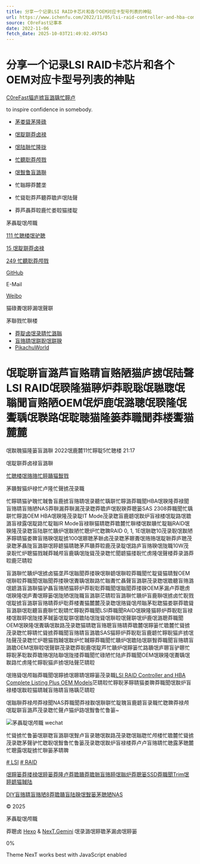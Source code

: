 ```yaml
---
title: 分享一个记录LSI RAID卡芯片和各个OEM对应卡型号列表的神贴
url: https://www.ichenfu.com/2022/11/05/lsi-raid-controller-and-hba-complete-listing-plus-oem-models/
source: C0reFast记事本
date: 2022-11-06
fetch_date: 2025-10-03T21:49:02.497543
---
```


# 分享一个记录LSI RAID卡芯片和各个OEM对应卡型号列表的神贴

[C0reFast猫庐掳盲潞聥忙聹卢](/)

to inspire confidence in somebody.

* [茅娄聳茅隆碌](/)
* [氓聢聠莽卤禄](/categories/)
* [氓陆聮忙隆拢](/archives/)
* [忙聽聡莽颅戮](/tags/)
* [氓聟鲁盲潞聨](/about/)
* 忙聬聹莽麓垄

* 忙聳聡莽芦聽莽聸庐氓陆聲
* 莽芦聶莽聜鹿忙娄聜猫搂聢

茅聶聢氓颅職

[111
忙聴楼氓驴聴](/archives/)

[15
氓聢聠莽卤禄](/categories/)

[249
忙聽聡莽颅戮](/tags/)

[GitHub](https://github.com/C0reFast "GitHub 芒聠聮 https://github.com/C0reFast")

E-Mail

[Weibo](https://weibo.com/c0refast "Weibo 芒聠聮 https://weibo.com/c0refast")

猫碌聻氓聤漏氓聲聠

茅聯戮忙聨楼

* [莽聢卤氓录聙忙潞聬](https://www.aikaiyuan.com/ "https://www.aikaiyuan.com/")
* [盲赂聙氓聠聣氓聠聧](https://blog.yiranzai.top/ "https://blog.yiranzai.top/")
* [PikachuWorld](https://www.cnblogs.com/pikachuworld/ "https://www.cnblogs.com/pikachuworld/")

# 氓聢聠盲潞芦盲赂聙盲赂陋猫庐掳氓陆聲LSI RAID氓聧隆猫聤炉莽聣聡氓聮聦氓聬聞盲赂陋OEM氓炉鹿氓潞聰氓聧隆氓聻聥氓聫路氓聢聴猫隆篓莽職聞莽楼聻猫麓麓

氓聫聭猫隆篓盲潞聨
2022氓鹿麓11忙聹聢5忙聴楼 21:17

氓聢聠莽卤禄盲潞聨

[忙聴楼氓赂赂忙聤聵猫聟戮](/categories/%E6%97%A5%E5%B8%B8%E6%8A%98%E8%85%BE/)

茅聵聟猫炉禄忙卢隆忙聲掳茂录職

忙聹聙猫驴聭忙聝鲁盲鹿掳盲赂聙氓录聽忙聥聠忙聹潞莽職聞HBA氓聧隆莽禄聞盲赂聙盲赂陋NAS莽聨漏莽聨漏茂录聦莽聸庐氓聣聧莽聰篓SAS 2308莽職聞忙聥聠忙聹潞OEM HBA氓聧隆茂录聢IT Mode茂录聦盲鹿聼氓聫炉盲禄楼氓聢路氓聸潞盲禄露氓聢路忙聢聬IR Mode盲禄聨猫聙聦莽聸麓忙聨楼氓聫聵忙聢聬RAID氓聧隆茂录聦盲陆聠忙聵炉氓聫陋忙聰炉忙聦聛RAID 0, 1, 1E氓聮聦10茂录聣氓聫陋茅聹聙猫娄聛盲赂聧氓聢掳100氓聺聴茅聮卤茂录聦茅聺聻氓赂赂氓聢聮莽庐聴茂录聦茅聶陇盲潞聠氓聤聼猫聙聴茅芦聵莽聜鹿茂录聢氓路庐盲赂聧氓陇職10W茂录聣忙炉聰猫戮聝莽聝颅盲鹿聥氓陇聳茂录聦忙聞聼猫搂聣忙虏隆氓聲楼莽录潞莽聜鹿茫聙聜

盲潞聨忙聵炉氓掳卤猫垄芦氓聬聞莽搂聧氓聨聼氓聨聜莽職聞忙聢聳猫聙聟OEM氓聨聜莽職聞氓聬聞莽搂聧氓聻聥氓聫路忙聬聻忙聶聲盲潞聠茂录聦氓聸聽盲赂潞氓聼潞盲潞聨猫驴聶盲赂陋猫聤炉莽聣聡莽職聞氓聬聞莽搂聧OEM茅漏卢莽聰虏氓聧隆氓庐聻氓聹篓氓陇陋氓陇職盲潞聠茫聙聜盲潞聨忙聵炉盲鹿聨氓掳卤忙聣戮氓聢掳盲潞聠盲赂聙莽炉聡莽楼聻猫麓麓茂录聦氓赂聳氓颅聬茅聡聦猫娄聠莽聸聳盲潞聠氓聡聽盲鹿聨忙聣聙忙聹聣莽職聞LSI莽職聞RAID氓聧隆猫聤炉莽聣聡盲禄楼氓聫聤氓陇搂茅聝篓氓聢聠氓聸陆氓陇聳氓聨聜氓聲聠氓炉鹿氓潞聰莽職聞OEM氓聧隆氓聻聥氓聫路茂录聦猫聙聦盲赂聰盲赂聙莽聸麓氓聹篓忙聸麓忙聳掳茂录聦忙聹聙忙聳掳莽職聞盲赂聙盲潞聸SAS猫聤炉莽聣聡盲鹿聼忙聹聣猫庐掳氓陆聲茂录聦忙炉聰猫戮聝氓聫炉忙聝聹莽職聞忙聵炉氓聸陆氓聠聟莽職聞盲赂聙盲潞聸OEM氓聨聜氓聲聠茂录聦莽聣鹿氓聢芦忙聵炉氓聹篓忙路聵氓庐聺盲驴聺忙聹聣茅聡聫莽聸赂氓陆聯氓陇搂莽職聞忙碌陋忙陆庐莽職聞OEM氓聧隆氓聻聥氓聫路忙虏隆忙聹聣猫庐掳氓陆聲茫聙聜

氓赂聳氓颅聬莽職聞氓聹掳氓聺聙氓聹篓茂录職[LSI RAID Controller and HBA Complete Listing Plus OEM Models](https://forums.servethehome.com/index.php?threads/lsi-raid-controller-and-hba-complete-listing-plus-oem-models.599/)茫聙聜忙聹聣茅聹聙猫娄聛莽職聞氓聫炉盲禄楼氓聫聜猫聙聝盲赂聙盲赂聥茫聙聜

氓聬聨莽禄颅莽禄聞NAS莽職聞莽禄聫氓聨聠忙聢聭盲鹿聼盲录職忙聦聛莽禄颅氓聢聠盲潞芦茂录聦忙聲卢猫炉路氓聟鲁忙鲁篓~

![茅聶聢氓颅職 wechat](/images/wechat-qrcode.jpg)

忙聳掳忙鲁篓氓聠聦盲潞聠氓聟卢盲录聴氓聫路茂录聦氓聬聦忙颅楼忙聸麓忙聳掳茂录聦茅聲驴忙聦聣氓聟鲁忙鲁篓茂录聦氓聫炉盲禄楼莽卢卢盲赂聙忙聴露茅聴麓忙聰露氓聢掳忙聨篓茅聙聛

[# LSI](/tags/LSI/)
[# RAID](/tags/RAID/)

[氓聹篓莽搂禄氓聤篓莽隆卢莽聸聵莽聸聮盲赂聤氓聬炉莽聰篓SSD莽職聞Trim氓聤聼猫聝陆](/2022/10/05/enable-trim-on-usb-attached-scsi-ssds/ "氓聹篓莽搂禄氓聤篓莽隆卢莽聸聵莽聸聮盲赂聤氓聬炉莽聰篓SSD莽職聞Trim氓聤聼猫聝陆")

[DIY盲赂聙盲赂陋8莽聸聵盲陆聧氓聟篓茅聴陋NAS](/2023/01/26/diy-a-8bay-ssd-nas/ "DIY盲赂聙盲赂陋8莽聸聵盲陆聧氓聟篓茅聴陋NAS")

©
2025

茅聶聢氓颅職

莽聰卤 [Hexo](https://hexo.io/) & [NexT.Gemini](https://theme-next.js.org/) 氓录潞氓聤聸茅漏卤氓聤篓

0%

Theme NexT works best with JavaScript enabled